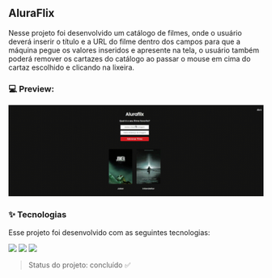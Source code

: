 ## AluraFlix
Nesse projeto foi desenvolvido um catálogo de filmes, onde o usuário deverá inserir o título e a URL do filme dentro dos campos para que a máquina pegue os valores inseridos e apresente na tela, o usuário também poderá remover os cartazes do catálogo ao passar o mouse em cima do cartaz escolhido e clicando na lixeira.

### :computer: Preview:
<img src="assets/preview.gif"/>

### :sparkles: Tecnologias
Esse projeto foi desenvolvido com as seguintes tecnologias:

<img src="https://img.shields.io/static/v1?label=&message=HTML&color=orange&style=for-the-badge&logo=HTML5&logoColor=white"/> <img src="https://img.shields.io/static/v1?label=&message=CSS&color=blue&style=for-the-badge&logo=CSS3&logoColor=white"/> <img src="https://img.shields.io/static/v1?label=&message=JS&color=yellowgreen&style=for-the-badge&logo=JavaScript&logoColor=white"/>

> Status do projeto: concluído :white_check_mark: